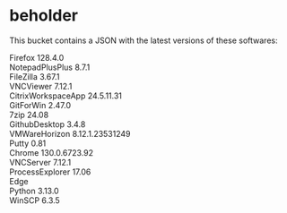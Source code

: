 # beholder
This bucket contains a JSON with the latest versions of these softwares:

Firefox            128.4.0          
NotepadPlusPlus    8.7.1            
FileZilla          3.67.1           
VNCViewer          7.12.1           
CitrixWorkspaceApp 24.5.11.31       
GitForWin          2.47.0           
7zip               24.08            
GithubDesktop      3.4.8            
VMWareHorizon      8.12.1.23531249  
Putty              0.81             
Chrome             130.0.6723.92    
VNCServer          7.12.1           
ProcessExplorer    17.06            
Edge                              
Python             3.13.0           
WinSCP             6.3.5            



